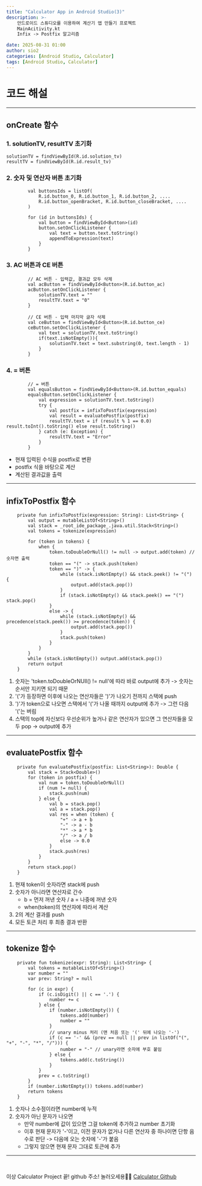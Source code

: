 ```yaml
---
title: "Calculator App in Android Studio(3)"
description: >-
    안드로이드 스튜디오를 이용하여 계산기 앱 만들기 프로젝트
    MainAcitivity.kt 
    Infix -> Postfix 알고리즘 

date: 2025-08-31 01:00
author: sio2
categories: [Android Studio, Calculator]
tags: [Android Studio, Calculator]
---
```



# 코드 해설
---

## onCreate 함수 
### 1. solutionTV, resultTV 초기화 
``` 
solutionTV = findViewById(R.id.solution_tv)
resultTV = findViewById(R.id.result_tv)
```

### 2. 숫자 및 연산자 버튼 초기화 
```
        val buttonsIds = listOf(
            R.id.button_0, R.id.button_1, R.id.button_2, ....
            R.id.button_openBracket, R.id.button_closeBracket, ....
        )

        for (id in buttonsIds) {
            val button = findViewById<Button>(id)
            button.setOnClickListener {
                val text = button.text.toString()
                appendToExpression(text)
            }
        }
``` 

### 3. AC 버튼과 CE 버튼 
```
        // AC 버튼 - 입력값, 결과값 모두 삭제 
        val acButton = findViewById<Button>(R.id.button_ac)
        acButton.setOnClickListener {
            solutionTV.text = ""
            resultTV.text = "0"
        }

        // CE 버튼 - 입력 마지막 글자 삭제
        val ceButton = findViewById<Button>(R.id.button_ce)
        ceButton.setOnClickListener {
            val text = solutionTV.text.toString()
            if(text.isNotEmpty()){
                solutionTV.text = text.substring(0, text.length - 1)
            }
        }
```

### 4. = 버튼 
``` 
        // = 버튼
        val equalsButton = findViewById<Button>(R.id.button_equals)
        equalsButton.setOnClickListener {
            val expression = solutionTV.text.toString()
            try {
                val postfix = infixToPostfix(expression)
                val result = evaluatePostfix(postfix)
                resultTV.text = if (result % 1 == 0.0) result.toInt().toString() else result.toString()
            } catch (e: Exception) {
                resultTV.text = "Error"
            }
        }
```
- 현재 입력된 수식을 postfix로 변환 
- postfix 식을 바탕으로 계산 
- 계산된 결과값을 출력 


--------

## infixToPostfix 함수 
```
    private fun infixToPostfix(expression: String): List<String> {
        val output = mutableListOf<String>()
        val stack = _root_ide_package_.java.util.Stack<String>()
        val tokens = tokenize(expression)

        for (token in tokens) {
            when {
                token.toDoubleOrNull() != null -> output.add(token) // 숫자면 출력
                token == "(" -> stack.push(token)
                token == ")" -> {
                    while (stack.isNotEmpty() && stack.peek() != "(") {
                        output.add(stack.pop())
                    }
                    if (stack.isNotEmpty() && stack.peek() == "(") stack.pop()
                }
                else -> {
                    while (stack.isNotEmpty() && precedence(stack.peek()) >= precedence(token)) {
                        output.add(stack.pop())
                    }
                    stack.push(token)
                }
            }
        }
        while (stack.isNotEmpty()) output.add(stack.pop())
        return output
    }
```
1. 숫자는 'token.toDoubleOrNUll() != null'에 따라 바로 output에 추가 -> 숫자는 순서만 지키면 되기 때문
2. '('가 등장하면 이후에 나오는 연산자들은 ')'가 나오기 전까지 스택에 push 
3. ')'가 token으로 나오면 스택에서 '('가 나올 때까지 output에 추가 -> 그런 다음 '('는 버림 
4. 스택의 top에 자신보다 우선순위가 높거나 같은 연산자가 있으면 그 연산자들을 모두 pop -> output에 추가 

----

## evaluatePostfix 함수 
``` 
    private fun evaluatePostfix(postfix: List<String>): Double {
        val stack = Stack<Double>()
        for (token in postfix) {
            val num = token.toDoubleOrNull()
            if (num != null) {
                stack.push(num)
            } else {
                val b = stack.pop()
                val a = stack.pop()
                val res = when (token) {
                    "+" -> a + b
                    "-" -> a - b
                    "*" -> a * b
                    "/" -> a / b
                    else -> 0.0
                }
                stack.push(res)
            }
        }
        return stack.pop()
    }
``` 
1. 현재 token이 숫자라면 stack에 push
2. 숫자가 아니라면 연산자로 간수 
    - b = 먼저 꺼낸 숫자 / a = 나중에 꺼낸 숫자
    - when(token)의 연산자에 따라서 계산
3. 2의 계산 결과를 push 
4. 모든 토큰 처리 후 최종 결과 반환

----

## tokenize 함수
```
    private fun tokenize(expr: String): List<String> {
        val tokens = mutableListOf<String>()
        var number = ""
        var prev: String? = null

        for (c in expr) {
            if (c.isDigit() || c == '.') {
                number += c
            } else {
                if (number.isNotEmpty()) {
                    tokens.add(number)
                    number = ""
                }
                // unary minus 처리 (맨 처음 또는 '(' 뒤에 나오는 '-')
                if (c == '-' && (prev == null || prev in listOf("(", "+", "-", "*", "/"))) {
                    number = "-" // unary라면 숫자에 부호 붙임
                } else {
                    tokens.add(c.toString())
                }
            }
            prev = c.toString()
        }
        if (number.isNotEmpty()) tokens.add(number)
        return tokens
    }
```
1. 숫자나 소수점이라면 number에 누적
2. 숫자가 아닌 문자가 나오면
    - 만약 number에 값이 있으면 그걸 token에 추가하고 number 초기화 
    - 이후 현재 문자가 '-'이고, 이전 문자가 없거나 다른 연산자 중 하나이면 단항 음수로 판단 -> 다음에 오는 숫자에 '-'가 붙음 
    - 그렇지 않으면 현재 문자 그대로 토큰에 추가 
-----

<br />

이상 Calculator Project 끝!
github 주소! 놀러오세용🤗🐳
[Calculator Github](https://github.com/choisio2/Calculator_Project.git)

<br /><br /><br />
 